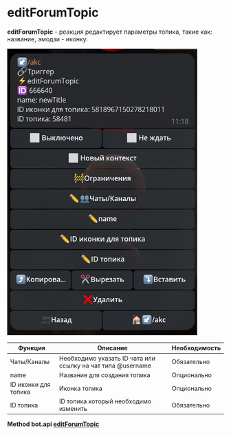# editForumTopic 

**editForumTopic** - реакция редактирует параметры топика, такие как: название, эмодзи - иконку.

![](./1.jpg)

| Функция | Описание | Необходимость |
| --- | --- | --- |
| Чаты/Каналы |  Необходимо указать ID чата или ссылку на чат типа @username | Обязательно |
| name | Название для создания топика | Опционально |
| ID иконки для топика | Иконка топика | Опционально |
| ID топика | ID топика который необходимо изменить | Обязательно |













**Method bot.api [editForumTopic](https://core.telegram.org/bots/api#editForumTopic)**